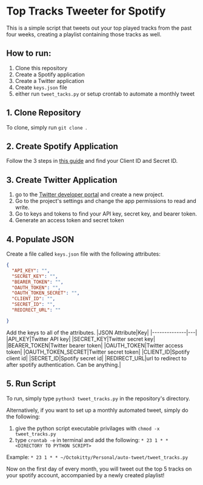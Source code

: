 # Top Tracks Tweeter for Spotify
This is a simple script that tweets out your top played tracks from the past four weeks, creating a playlist containing those tracks as well.

## How to run:
1. Clone this repository
2. Create a Spotify application
3. Create a Twitter application
4. Create `keys.json` file
5. either run `tweet_tacks.py` or setup crontab to automate a monthly tweet

## 1. Clone Repository
To clone, simply run `git clone `.

## 2. Create Spotify Application
Follow the 3 steps in [this guide](https://developer.spotify.com/documentation/general/guides/app-settings/#register-your-app) and find your Client ID and Secret ID.

## 3. Create Twitter Application
1. go to the [Twitter developer portal](https://developer.twitter.com/en/portal/projects-and-apps) and create a new project. 
2. Go to the project's settings and change the app permissions to read and write.
3. Go to keys and tokens to find your API key, secret key, and bearer token.
4. Generate an access token and secret token

## 4. Populate JSON
Create a file called `keys.json` file with the following attributes:
```json
{
  "API_KEY": "",
  "SECRET_KEY": "",
  "BEARER_TOKEN": "",
  "OAUTH_TOKEN": "",
  "OAUTH_TOKEN_SECRET": "",
  "CLIENT_ID": "",
  "SECRET_ID": "",
  "REDIRECT_URL": ""

}
```
Add the keys to all of the attributes.
|JSON Attribute|Key|
|--------------|---|
|API_KEY|Twitter API key|
|SECRET_KEY|Twitter secret key|
|BEARER_TOKEN|Twitter bearer token|
|OAUTH_TOKEN|Twitter access token|
|OAUTH_TOKEN_SECRET|Twitter secret token|
|CLIENT_ID|Spotify client id|
|SECRET_ID|Spotify secret id|
|REDIRECT_URL|url to redirect to after spotify authentication. Can be anything.|

## 5. Run Script
To run, simply type `python3 tweet_tracks.py` in the repository's directory.

Alternatively, if you want to set up a monthly automated tweet, simply do the following:
1. give the python script executable privilages with `chmod -x tweet_tracks.py`
2. type `crontab -e` in terminal and add the following: `* 23 1 * * <DIRECTORY TO PYTHON SCRIPT>`

Example: `* 23 1 * * ~/Octokitty/Personal/auto-tweet/tweet_tracks.py`

Now on the first day of every month, you will tweet out the top 5 tracks on your spotify account, accompanied by a newly created playlist!

